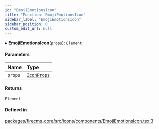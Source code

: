```yaml
---
id: "EmojiEmotionsIcon"
title: "Function: EmojiEmotionsIcon"
sidebar_label: "EmojiEmotionsIcon"
sidebar_position: 0
custom_edit_url: null
---
```


▸ **EmojiEmotionsIcon**(`props`): `Element`

#### Parameters

| Name | Type |
| :------ | :------ |
| `props` | [`IconProps`](../types/IconProps.md) |

#### Returns

`Element`

#### Defined in

[packages/firecms_core/src/icons/components/EmojiEmotionsIcon.tsx:3](https://github.com/FireCMSco/firecms/blob/d45f3739/packages/firecms_core/src/icons/components/EmojiEmotionsIcon.tsx#L3)
